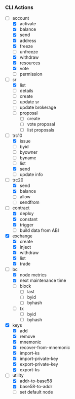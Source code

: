 
### CLI Actions
- [ ] account
  - [x] activate
  - [x] balance
  - [x] send
  - [x] address
  - [x] freeze
  - [ ] unfreeze
  - [x] withdraw
  - [x] resources
  - [x] vote
  - [ ] permission

- [ ] sr
  - [x] list
  - [ ] details
  - [ ] create
  - [ ] update sr
  - [ ] update brokerage
  - [ ] proposal
    - [ ] create
    - [ ] vote proposal
    - [ ] list proposals

- [ ] trc10
  - [x] issue
  - [ ] byid
  - [ ] byowner
  - [ ] byname
  - [ ] list
  - [x] send
  - [ ] update info

- [ ] trc20
  - [x] send
  - [x] balance
  - [ ] allow
  - [ ] sendfrom

- [ ] contract
  - [x] deploy
  - [x] constant
  - [x] trigger
  - [ ] build data from ABI

- [x] exchange
  - [x] create
  - [x] inject
  - [x] withdraw
  - [x] list
  - [x] trade

- [ ] bc
  - [x] node metrics
  - [x] next maintenance time
  - [ ] block
    - [ ] last
    - [ ] byid
    - [ ] byhash
  - [ ] tx
    - [ ] byid
    - [ ] byhash

- [x] keys
  - [x] add
  - [x] remove
  - [x] mnemonic
  - [x] recover-from-mnemonic
  - [x] import-ks
  - [x] import-private-key
  - [x] export-private-key
  - [x] export-ks

- [ ] utility
  - [x] addr-to-base58
  - [x] base58-to-addr
  - [ ] set default node